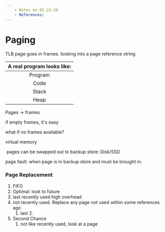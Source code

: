 ```yaml
---
    - Notes on 02-23-18
    - References:
---
```

# Paging



TLB page goes in frames. looking into a page reference string





| A real program looks like: |
| :------------------------: |
|          Program           |
|            Code            |
|           Stack            |
|            Heap            |





Pages -> frames

if empty frames, it's easy

what if no frames available?

virtual memory

​	 pages can be swapped out to backup store: Disk/SSD

page fault: when page is in backup store and must be brought in.



### Page Replacement

1. FIFO
2. Optimal: look to future
3. last recently used high overhead
4. not recently used. Replace any page not used within some references ago
   1. last 2.
5. Second Chance
   1. not like recently used, look at a page